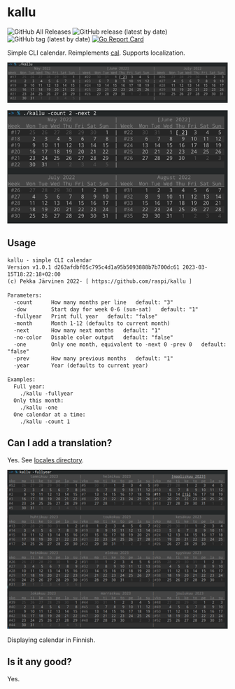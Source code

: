 # kallu

![GitHub All Releases](https://img.shields.io/github/downloads/raspi/kallu/total?style=for-the-badge)
![GitHub release (latest by date)](https://img.shields.io/github/v/release/raspi/kallu?style=for-the-badge)
![GitHub tag (latest by date)](https://img.shields.io/github/v/tag/raspi/kallu?style=for-the-badge)
[![Go Report Card](https://goreportcard.com/badge/github.com/raspi/kallu)](https://goreportcard.com/report/github.com/raspi/kallu)


Simple CLI calendar. Reimplements [cal](https://en.wikipedia.org/wiki/Cal_(command)). Supports localization.

![Screenshot](https://github.com/raspi/kallu/blob/main/_assets/kallu_default.png)

![Screenshot](https://github.com/raspi/kallu/blob/main/_assets/kallu_count_next.png)

## Usage

```text
kallu - simple CLI calendar
Version v1.0.1 d263afdbf05c795c4d1a95b5093888b7b700dc61 2023-03-15T18:22:18+02:00
(c) Pekka Järvinen 2022- [ https://github.com/raspi/kallu ]

Parameters:
  -count      How many months per line   default: "3"
  -dow        Start day for week 0-6 (sun-sat)   default: "1"
  -fullyear   Print full year   default: "false"
  -month      Month 1-12 (defaults to current month)   
  -next       How many next months   default: "1"
  -no-color   Disable color output   default: "false"
  -one        Only one month, equivalent to -next 0 -prev 0   default: "false"
  -prev       How many previous months   default: "1"
  -year       Year (defaults to current year)   

Examples:
  Full year:
    ./kallu -fullyear
  Only this month:
    ./kallu -one
  One calendar at a time:
    ./kallu -count 1
```

## Can I add a translation?

Yes. See [locales directory](cmd/kallu/locales).

![Screenshot](https://github.com/raspi/kallu/blob/main/_assets/kallu_fullyear_finnish.png)

Displaying calendar in Finnish.


## Is it any good?

Yes.
